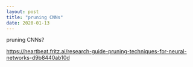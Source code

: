 ```yaml
---
layout: post
title: "pruning CNNs"
date: 2020-01-13
---
```


pruning CNNs?

https://heartbeat.fritz.ai/research-guide-pruning-techniques-for-neural-networks-d9b8440ab10d